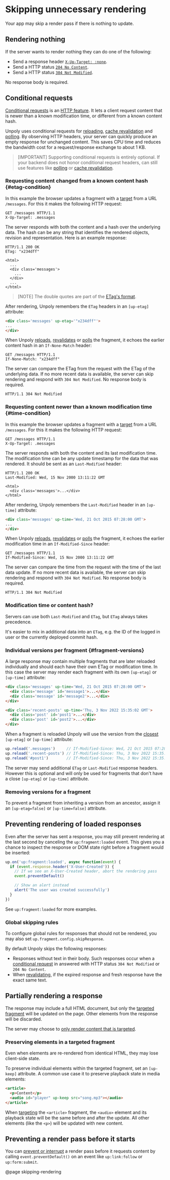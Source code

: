 Skipping unnecessary rendering
==============================

Your app may skip a render pass if there is nothing to update.


Rendering nothing
-----------------

If the server wants to render nothing they can do one of the following:

- Send a response header [`X-Up-Target: :none`](/X-Up-Target).
- Send a HTTP status [`204 No Content`](https://developer.mozilla.org/en-US/docs/Web/HTTP/Status/204).
- Send a HTTP status [`304 Not Modified`](https://developer.mozilla.org/en-US/docs/Web/HTTP/Status/304).

No response body is required.


Conditional requests
--------------------

[Conditional requests](https://developer.mozilla.org/en-US/docs/Web/HTTP/Conditional_requests) is an [HTTP feature](https://datatracker.ietf.org/doc/html/rfc7232).
It lets a client request content that is newer than a known modification time, or different from a known content hash.

Unpoly uses conditional requests for [reloading](/up.reload), [cache revalidation](/caching#revalidation) and [polling](/up-poll).
By observing HTTP headers, your server can quickly produce an empty response for unchanged content.
This saves CPU time and reduces the bandwidth cost for a
request/response exchange to about 1 KB.

> [IMPORTANT]
> Supporting conditional requests is entirely optional.
> If your backend does not honor conditional request headers, can still use features like [polling](/up-poll) or [cache revalidation](/caching#revalidation).


### Requesting content changed from a known content hash {#etag-condition}

In this example the browser updates a fragment with a [target](/targeting-fragments) from a URL `/messages`. For this it makes the following HTTP request:

```http
GET /messages HTTP/1.1
X-Up-Target: .messages
```

The server responds with both the content and a hash over the underlying data. The hash can be any string that identifies the rendered objects, revision and representation. Here is an example response:

```http
HTTP/1.1 200 OK
ETag: "x234dff"

<html>
  ...
  <div class='messages'>
    ...
  </div>
  ...  
</html>
```

> [NOTE]
> The double quotes are part of the [ETag's format](https://developer.mozilla.org/en-US/docs/Web/HTTP/Headers/ETag).

After rendering, Unpoly remembers the `ETag` headers in an `[up-etag]` attribute:

```html
<div class='messages' up-etag='"x234dff"'>
...
</div>
```

When Unpoly [reloads](/up.reload), [revalidates](/caching#revalidation) or [polls](/up-poll) the fragment, it echoes the earlier content hash in an `If-None-Match` header:

```http
GET /messages HTTP/1.1
If-None-Match: "x234dff"
```

The server can compare the ETag from the request with the ETag of the underlying data.
If no more recent data is available, the server can skip rendering and
respond with `304 Not Modified`. No response body is required.

```http
HTTP/1.1 304 Not Modified
```


### Requesting content newer than a known modification time {#time-condition}

In this example the browser updates a fragment with a [target](/targeting-fragments) from a URL `/messages`. For this it makes the following HTTP request:

```http
GET /messages HTTP/1.1
X-Up-Target: .messages
```

The server responds with both the content and its last modification time. The modification time can be any update timestamp for the data that was rendered. It should be sent as an `Last-Modified` header:

```http
HTTP/1.1 200 OK
Last-Modified: Wed, 15 Nov 2000 13:11:22 GMT

<html>
  <div class='messages'>...</div>
</html>
```

After rendering, Unpoly remembers the `Last-Modified` header in an `[up-time]` attribute:

```html
<div class='messages' up-time='Wed, 21 Oct 2015 07:28:00 GMT'>
...
</div>
```

When Unpoly [reloads](/up.reload), [revalidates](/caching#revalidation) or [polls](/up-poll) the fragment, it echoes the earlier modification time in an `If-Modified-Since` header:

```http
GET /messages HTTP/1.1
If-Modified-Since: Wed, 15 Nov 2000 13:11:22 GMT
```

The server can compare the time from the request with the time of the last data update.
If no more recent data is available, the server can skip rendering and
respond with `304 Not Modified`. No response body is required.

```http
HTTP/1.1 304 Not Modified
```


### Modification time or content hash?

Servers can use both `Last-Modified` and `ETag`, but `ETag` always takes precedence.

It's easier to mix in additional data into an `ETag`, e.g. the ID of the logged in user or the currently deployed commit hash.


### Individual versions per fragment {#fragment-versions}

A large response may contain multiple fragments that are later reloaded individually
and should each have their own ETag or modification time. In this case the server may render each fragment
with its own `[up-etag]` or `[up-time]` attribute:

```html
<div class='messages' up-time='Wed, 21 Oct 2015 07:28:00 GMT'>
  <div class='message' id='message1'>...</div>
  <div class='message' id='message2'>...</div>
</div>

<div class='recent-posts' up-time='Thu, 3 Nov 2022 15:35:02 GMT'>
  <div class='post' id='post1'>...</div>
  <div class='post' id='post2'>...</div>
</div>
```

When a fragment is reloaded Unpoly will use the version from the [closest](https://developer.mozilla.org/en-US/docs/Web/API/Element/closest)
`[up-etag]` or `[up-time]` attribute:

```js
up.reload('.messages')     // If-Modified-Since: Wed, 21 Oct 2015 07:28:00 GMT
up.reload('.recent-posts') // If-Modified-Since: Thu, 3 Nov 2022 15:35:02 GMT
up.reload('#post1')        // If-Modified-Since: Thu, 3 Nov 2022 15:35:02 GMT
```

The server may send additional `ETag` or `Last-Modified` response headers. However this is optional and will only be used for fragments that don't have a close `[up-etag]` or `[up-time]` attribute.


### Removing versions for a fragment

To prevent a fragment from inheriting a version from an ancestor, assign it an `[up-etag=false]` or `[up-time=false]` attribute. 


## Preventing rendering of loaded responses

Even after the server has sent a response, you may still prevent rendering at the last second
by canceling the `up:fragment:loaded` event.  This gives you a chance to inspect the response
or DOM state right before a fragment would be inserted:

  ```js
  up.on('up:fragment:loaded', async function(event) {
    if (event.response.header('X-User-Created')) {
      // If we see an X-User-Created header, abort the rendering pass
      event.preventDefault()

      // Show an alert instead
      alert('The user was created successfully')
    }
  })
  ```

See `up:fragment:loaded` for more examples.


### Global skipping rules

To configure global rules for responses that should not be rendered, you may
also set `up.fragment.config.skipResponse`.

By default Unpoly skips the following responses:

- Responses without text in their body.
  Such responses occur when a [conditional request](#conditional-requests)
  in answered with HTTP status `304 Not Modified` or `204 No Content`.
- When [revalidating](/caching#revalidation), if the expired response and fresh response
  have the exact same text.



## Partially rendering a response

The response may include a full HTML document, but only the [targeted fragment](/targeting-fragments)
will be updated on the page. Other elements from the response will be discarded.

The server may choose to [only render content that is targeted](/optimizing-responses).



### Preserving elements in a targeted fragment

Even when elements are re-rendered from identical HTML, they may lose client-side state.

To preserve individual elements within the targeted fragment, set an `[up-keep]` attribute.
A common use case it to preserve playback state in media elements:

```html
<article>
  <p>Content</p>
  <audio id="player" up-keep src="song.mp3"></audio>
</article>
```

When [targeting](/targeting-fragments) the `<article>` fragment, the `<audio>` element and
its playback state will be the same before and after the update. All other elements (like the `<p>`)
will be updated with new content.


## Preventing a render pass before it starts

You can [prevent or interrupt](/render-hooks#preventing-a-render-pass) a render pass before it requests content
by calling `event.preventDefault()` on an event like `up:link:follow` or `up:form:submit`.


@page skipping-rendering
